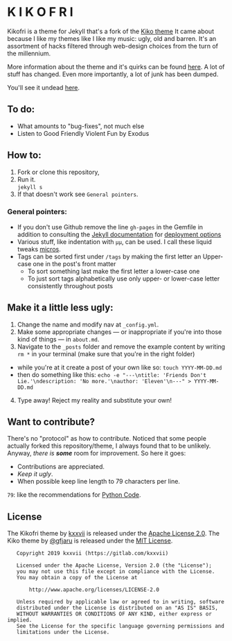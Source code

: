 # K I K O F R I

Kikofri is a theme for Jekyll that's a fork of the [Kiko theme][1] It came
about because I like my themes like I like my music: ugly, old and barren. It's
an assortment of hacks filtered through web-design choices from the turn of the
millennium.

More information about the theme and it's quirks can be found [here][2]. A lot
of stuff has changed. Even more importantly, a lot of junk has been dumped.

You'll see it undead [here][2].

[1]: https://github.com/gfjaru/Kiko

## To do:

* What amounts to "bug-fixes", not much else
* Listen to Good Friendly Violent Fun by Exodus

## How to:

1. Fork or clone this repository,
2. Run it.<br />`jekyll s`
3. If that doesn't work see `General pointers`.

### General pointers:

* If you don't use Github remove the line `gh-pages` in the Gemfile in addition
  to consulting the [Jekyll documentation](https://jekyllrb.com/docs/home/) for
  [deployment options](https://jekyllrb.com/docs/deployment-methods/)
* Various stuff, like indentation with `µµ`, can be used. I call these liquid
  tweaks [micros][3].
* Tags can be sorted first under `/tags` by making the first letter an
  Upper-case one in the post's front matter
    - To sort something last make the first letter a lower-case one 
    - To just sort tags alphabetically use only upper- or lower-case letter
      consistently throughout posts

## Make it a little less ugly:

1. Change the name and modify nav at `_config.yml`.
2. Make some appropriate changes — or inappropriate if you're into those kind
of things — in `about.md`.
3. Navigate to the `_posts` folder and remove the example content by writing
`rm *` in your terminal (make sure that you're in the right folder)
 - while you're at it create a post of your own like so: `touch YYYY-MM-DD.md`
 - then do something like this: `echo -e "---\ntitle: 'Friends Don't
   Lie.'\ndescription: 'No more.'\nauthor: 'Eleven'\n---" > YYYY-MM-DD.md`
4. Type away! Reject my reality and substitute your own!

## Want to contribute?

There's no "protocol" as how to contribute. Noticed that some people actually
forked this repository/theme, I always found that to be unlikely. Anyway,
_there is **some**_ room for improvement. So here it goes:

* Contributions are appreciated. 
* _Keep it ugly_.
* When possible keep line length to 79 characters per line.

`79`: like the recommendations for [Python Code][4].

[2]: https://kxxvii.github.io/Kikofri/ofri
[3]: https://kxxvii.github.io/Kikofri/ofri#micros
[4]: http://pep8.org/#maximum-line-length

## License

The Kikofri theme by [kxxvii](https://github.com/kxxvii) is released under the
[Apache License 2.0](http://www.apache.org/licenses/LICENSE-2.0). The Kiko
theme by [@gfjaru](https://github.com/gfjaru) is released under the [MIT 
License](https://opensource.org/licenses/MIT). 

```
   Copyright 2019 kxxvii (https://gitlab.com/kxxvii)

   Licensed under the Apache License, Version 2.0 (the "License");
   you may not use this file except in compliance with the License.
   You may obtain a copy of the License at

       http://www.apache.org/licenses/LICENSE-2.0

   Unless required by applicable law or agreed to in writing, software
   distributed under the License is distributed on an "AS IS" BASIS,
   WITHOUT WARRANTIES OR CONDITIONS OF ANY KIND, either express or implied.
   See the License for the specific language governing permissions and
   limitations under the License.
```
